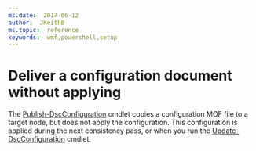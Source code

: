```yaml
---
ms.date:  2017-06-12
author:  JKeithB
ms.topic:  reference
keywords:  wmf,powershell,setup
---
```


# Deliver a configuration document without applying

The [Publish-DscConfiguration](https://technet.microsoft.com/library/mt517875.aspx) cmdlet copies a configuration MOF file to a target node, but does not apply the configuration. 
This configuration is applied during the next consistency pass, or when you run the [Update-DscConfiguration](https://technet.microsoft.com/library/mt143541.aspx) cmdlet.

